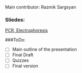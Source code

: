 Main contributor: Razmik Sargsyan


### Sliedes: 
[PCR, Electrophoresis](https://docs.google.com/presentation/d/1H_sfJ5oq8GtrkskQf71bnDlZEpSfhqjmJBk-AE27vKw/edit?slide=id.p#slide=id.p) 



###ToDo: 
- [ ] Main outline of the presentation
- [ ] Final Draft
- [ ] Quizzes
- [ ] Final version
